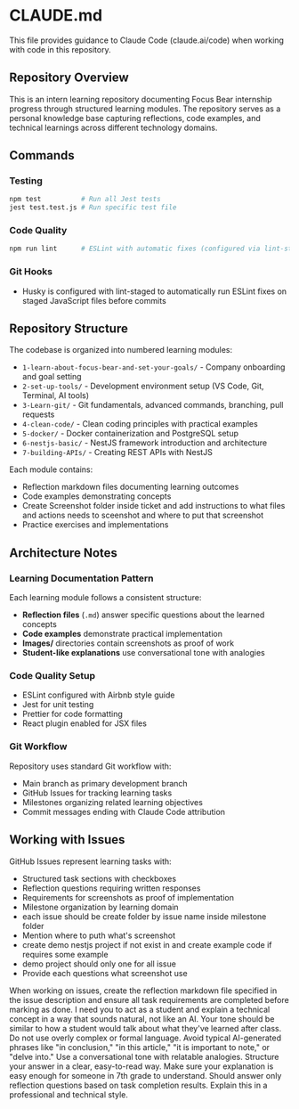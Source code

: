 # CLAUDE.md

This file provides guidance to Claude Code (claude.ai/code) when working with code in this repository.

## Repository Overview

This is an intern learning repository documenting Focus Bear internship progress through structured learning modules. The repository serves as a personal knowledge base capturing reflections, code examples, and technical learnings across different technology domains.

## Commands

### Testing
```bash
npm test          # Run all Jest tests
jest test.test.js # Run specific test file
```

### Code Quality
```bash
npm run lint      # ESLint with automatic fixes (configured via lint-staged)
```

### Git Hooks
- Husky is configured with lint-staged to automatically run ESLint fixes on staged JavaScript files before commits

## Repository Structure

The codebase is organized into numbered learning modules:

- `1-learn-about-focus-bear-and-set-your-goals/` - Company onboarding and goal setting
- `2-set-up-tools/` - Development environment setup (VS Code, Git, Terminal, AI tools)  
- `3-Learn-git/` - Git fundamentals, advanced commands, branching, pull requests
- `4-clean-code/` - Clean coding principles with practical examples
- `5-docker/` - Docker containerization and PostgreSQL setup
- `6-nestjs-basic/` - NestJS framework introduction and architecture
- `7-building-APIs/` - Creating REST APIs with NestJS

Each module contains:
- Reflection markdown files documenting learning outcomes
- Code examples demonstrating concepts
- Create Screenshot folder inside ticket and add instructions to what files and actions needs to sceenshot and where to put that screenshot
- Practice exercises and implementations

## Architecture Notes

### Learning Documentation Pattern
Each learning module follows a consistent structure:
- **Reflection files** (`.md`) answer specific questions about the learned concepts
- **Code examples** demonstrate practical implementation
- **Images/** directories contain screenshots as proof of work
- **Student-like explanations** use conversational tone with analogies

### Code Quality Setup
- ESLint configured with Airbnb style guide
- Jest for unit testing
- Prettier for code formatting
- React plugin enabled for JSX files

### Git Workflow
Repository uses standard Git workflow with:
- Main branch as primary development branch
- GitHub Issues for tracking learning tasks
- Milestones organizing related learning objectives
- Commit messages ending with Claude Code attribution

## Working with Issues

GitHub Issues represent learning tasks with:
- Structured task sections with checkboxes
- Reflection questions requiring written responses
- Requirements for screenshots as proof of implementation
- Milestone organization by learning domain
- each issue should be create folder by issue name inside milestone folder
- Mention where to puth what's screenshot
- create demo nestjs project if not exist in and create example code if requires some example
- demo project should only one for all issue
- Provide each questions what screenshot use 

When working on issues, create the reflection markdown file specified in the issue description and ensure all task requirements are completed before marking as done. I need you to act as a student and explain a technical concept in a way that sounds natural, not like an AI. Your tone should be similar to how a student would talk about what they've learned after class. Do not use overly complex or formal language. Avoid typical AI-generated phrases like "in conclusion," "in this article," "it is important to note," or "delve into." Use a conversational tone with relatable analogies. Structure your answer in a clear, easy-to-read way. Make sure your explanation is easy enough for someone in 7th grade to understand. Should answer only reflection questions based on task completion results. Explain this in a professional and technical style. 



